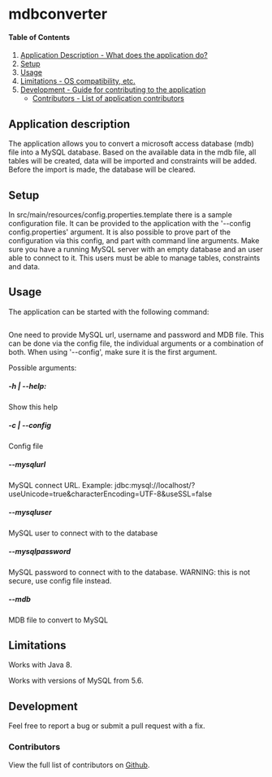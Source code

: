# mdbconverter

#### Table of Contents

1. [Application Description - What does the application do?](#application-description)
2. [Setup](#setup)
3. [Usage](#usage)
4. [Limitations - OS compatibility, etc.](#limitations)
5. [Development - Guide for contributing to the application](#development)
    * [Contributors - List of application contributors](#contributors)

## Application description

The application allows you to convert a microsoft access database (mdb) file into a MySQL database. Based on the
available data in the mdb file, all tables will be created, data will be imported and constraints will be added.
Before the import is made, the database will be cleared.

## Setup

In src/main/resources/config.properties.template there is a sample configuration file. It can be provided to the
application with the '--config config.properties' argument. It is also possible to prove part of the configuration
via this config, and part with command line arguments.
Make sure you have a running MySQL server with an empty database and an user able to connect to it. This users must
be able to manage tables, constraints and data.

## Usage

The application can be started with the following command:

```java -jar target/mdbconverter-0.1-SNAPSHOT.jar --config config.properties
```

One need to provide MySQL url, username and password and MDB file. This can be done via the config file, the individual
arguments or a combination of both. When using '--config', make sure it is the first argument.

Possible arguments:

##### -h | --help:
Show this help
##### -c <file> | --config <file>
Config file
##### --mysqlurl <url>
MySQL connect URL. Example: jdbc:mysql://localhost/<database>?useUnicode=true&characterEncoding=UTF-8&useSSL=false
##### --mysqluser <user>
MySQL user to connect with to the database
##### --mysqlpassword <password>
MySQL password to connect with to the database. WARNING: this is not secure, use config file instead.
##### --mdb <file>
MDB file to convert to MySQL

## Limitations

Works with Java 8.

Works with versions of MySQL from 5.6.

## Development

Feel free to report a bug or submit a pull request with a fix.

### Contributors

View the full list of contributors on [Github](https://github.com/wimvr/mdbconverter/graphs/contributors).
